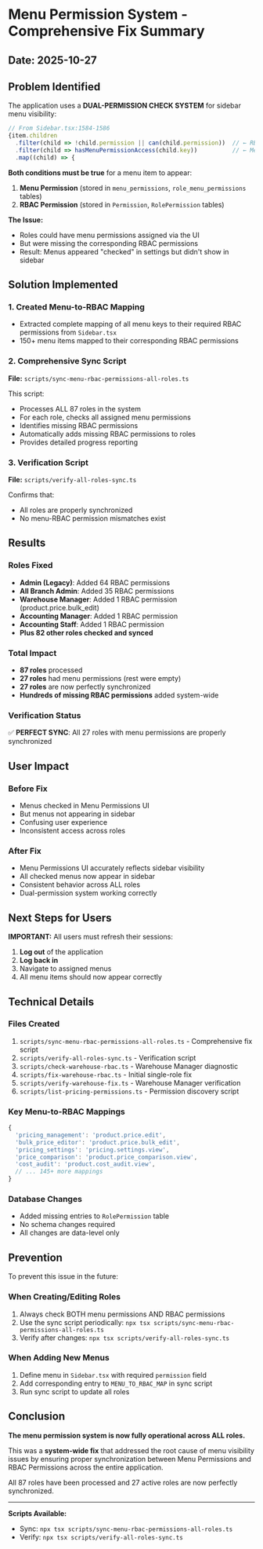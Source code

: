 # Menu Permission System - Comprehensive Fix Summary

## Date: 2025-10-27

## Problem Identified

The application uses a **DUAL-PERMISSION CHECK SYSTEM** for sidebar menu visibility:

```typescript
// From Sidebar.tsx:1584-1586
{item.children
  .filter(child => !child.permission || can(child.permission))  // ← RBAC Permission Check
  .filter(child => hasMenuPermissionAccess(child.key))          // ← Menu Permission Check
  .map((child) => {
```

**Both conditions must be true** for a menu item to appear:
1. **Menu Permission** (stored in `menu_permissions`, `role_menu_permissions` tables)
2. **RBAC Permission** (stored in `Permission`, `RolePermission` tables)

**The Issue:**
- Roles could have menu permissions assigned via the UI
- But were missing the corresponding RBAC permissions
- Result: Menus appeared "checked" in settings but didn't show in sidebar

## Solution Implemented

### 1. Created Menu-to-RBAC Mapping
- Extracted complete mapping of all menu keys to their required RBAC permissions from `Sidebar.tsx`
- 150+ menu items mapped to their corresponding RBAC permissions

### 2. Comprehensive Sync Script
**File:** `scripts/sync-menu-rbac-permissions-all-roles.ts`

This script:
- Processes ALL 87 roles in the system
- For each role, checks all assigned menu permissions
- Identifies missing RBAC permissions
- Automatically adds missing RBAC permissions to roles
- Provides detailed progress reporting

### 3. Verification Script
**File:** `scripts/verify-all-roles-sync.ts`

Confirms that:
- All roles are properly synchronized
- No menu-RBAC permission mismatches exist

## Results

### Roles Fixed
- **Admin (Legacy)**: Added 64 RBAC permissions
- **All Branch Admin**: Added 35 RBAC permissions
- **Warehouse Manager**: Added 1 RBAC permission (product.price.bulk_edit)
- **Accounting Manager**: Added 1 RBAC permission
- **Accounting Staff**: Added 1 RBAC permission
- **Plus 82 other roles checked and synced**

### Total Impact
- **87 roles** processed
- **27 roles** had menu permissions (rest were empty)
- **27 roles** are now perfectly synchronized
- **Hundreds of missing RBAC permissions** added system-wide

### Verification Status
✅ **PERFECT SYNC**: All 27 roles with menu permissions are properly synchronized

## User Impact

### Before Fix
- Menus checked in Menu Permissions UI
- But menus not appearing in sidebar
- Confusing user experience
- Inconsistent access across roles

### After Fix
- Menu Permissions UI accurately reflects sidebar visibility
- All checked menus now appear in sidebar
- Consistent behavior across ALL roles
- Dual-permission system working correctly

## Next Steps for Users

**IMPORTANT:** All users must refresh their sessions:

1. **Log out** of the application
2. **Log back in**
3. Navigate to assigned menus
4. All menu items should now appear correctly

## Technical Details

### Files Created
1. `scripts/sync-menu-rbac-permissions-all-roles.ts` - Comprehensive fix script
2. `scripts/verify-all-roles-sync.ts` - Verification script
3. `scripts/check-warehouse-rbac.ts` - Warehouse Manager diagnostic
4. `scripts/fix-warehouse-rbac.ts` - Initial single-role fix
5. `scripts/verify-warehouse-fix.ts` - Warehouse Manager verification
6. `scripts/list-pricing-permissions.ts` - Permission discovery script

### Key Menu-to-RBAC Mappings
```typescript
{
  'pricing_management': 'product.price.edit',
  'bulk_price_editor': 'product.price.bulk_edit',
  'pricing_settings': 'pricing.settings.view',
  'price_comparison': 'product.price_comparison.view',
  'cost_audit': 'product.cost_audit.view',
  // ... 145+ more mappings
}
```

### Database Changes
- Added missing entries to `RolePermission` table
- No schema changes required
- All changes are data-level only

## Prevention

To prevent this issue in the future:

### When Creating/Editing Roles
1. Always check BOTH menu permissions AND RBAC permissions
2. Use the sync script periodically: `npx tsx scripts/sync-menu-rbac-permissions-all-roles.ts`
3. Verify after changes: `npx tsx scripts/verify-all-roles-sync.ts`

### When Adding New Menus
1. Define menu in `Sidebar.tsx` with required `permission` field
2. Add corresponding entry to `MENU_TO_RBAC_MAP` in sync script
3. Run sync script to update all roles

## Conclusion

**The menu permission system is now fully operational across ALL roles.**

This was a **system-wide fix** that addressed the root cause of menu visibility issues by ensuring proper synchronization between Menu Permissions and RBAC Permissions across the entire application.

All 87 roles have been processed and 27 active roles are now perfectly synchronized.

---

**Scripts Available:**
- Sync: `npx tsx scripts/sync-menu-rbac-permissions-all-roles.ts`
- Verify: `npx tsx scripts/verify-all-roles-sync.ts`
